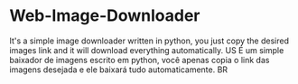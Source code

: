 # Web-Image-Downloader
It's a simple image downloader written in python, you just copy the desired images link and it will download everything automatically. US
É um simple baixador de imagens escrito em python,  você apenas copia o link das imagens desejada e ele baixará tudo automaticamente. BR
